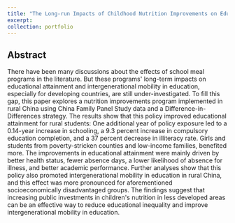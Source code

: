 ```yaml
---
title: "The Long-run Impacts of Childhood Nutrition Improvements on Education: Evidence from Rural China"
excerpt: 
collection: portfolio
---
```


## Abstract

There have been many discussions about the effects of school meal programs in the literature. But these programs' long-term impacts on educational attainment and intergenerational mobility in education, especially for developing countries, are still under-investigated. To fill this gap, this paper explores a nutrition improvements program implemented in rural China using China Family Panel Study data and a Difference-in-Differences strategy. The results show that this policy improved educational attainment for rural students: One additional year of policy exposure led to a 0.14-year increase in schooling, a 9.3 percent increase in compulsory education completion, and a 37 percent decrease in illiteracy rate. Girls and students from poverty-stricken counties and low-income families, benefited more. The improvements in educational attainment were mainly driven by better health status, fewer absence days, a lower likelihood of absence for illness, and better academic performance. Further analyses show that this policy also promoted intergenerational mobility in education in rural China, and this effect was more pronounced for aforementioned socioeconomically disadvantaged groups. The findings suggest that increasing public investments in children's nutrition in less developed areas can be an effective way to reduce educational inequality and improve intergenerational mobility in education.
